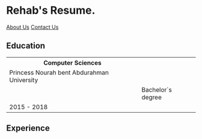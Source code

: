 # Rehab's Resume.

[About Us](about.md)      [Contact Us](contact.md)

<h2> Education </h2>

<table>
  <tr>
    <th>Computer Sciences</th>
  </tr>
  <tr>
  </tr>
  <tr>
    <td>Princess Nourah bent Abdurahman University</td>
  </tr>
  <td>
    <td>Bachelor`s degree</td>
  </td>
  <tr>
    <td>2015 - 2018</td>
  </tr>
</table>


<h2>Experience</h2>


